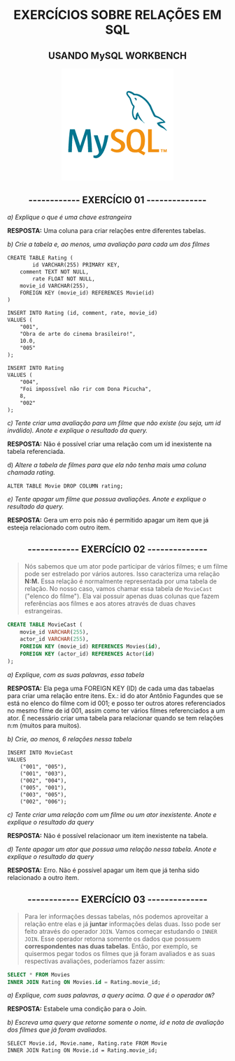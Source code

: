 <div align="center">

# EXERCÍCIOS SOBRE RELAÇÕES EM SQL
## USANDO MySQL WORKBENCH

![mysql](./mysql-256.png)

</div>

<h2 align="center">------------ EXERCÍCIO 01 --------------</h2>

*a) Explique o que é uma chave estrangeira*

**RESPOSTA:** Uma coluna para criar relações entre diferentes tabelas.

*b) Crie a tabela e, ao menos, uma avaliação para cada um dos filmes*

```
CREATE TABLE Rating (
		id VARCHAR(255) PRIMARY KEY,
    comment TEXT NOT NULL,
		rate FLOAT NOT NULL,
    movie_id VARCHAR(255),
    FOREIGN KEY (movie_id) REFERENCES Movie(id)
)
```

```
INSERT INTO Rating (id, comment, rate, movie_id)
VALUES (
	"001",
    "Obra de arte do cinema brasileiro!",
    10.0,
    "005"
);
```

```
INSERT INTO Rating
VALUES (
	"004",
    "Foi impossível não rir com Dona Picucha",
    8,
    "002"
);
```

*c) Tente criar uma avaliação para um filme que não existe (ou seja, um id inválido). Anote e explique o resultado da query.*

**RESPOSTA:** Não é possível criar uma relação com um id inexistente na tabela referenciada.

d) *Altere a tabela de filmes para que ela não tenha mais uma coluna chamada rating.*

```
ALTER TABLE Movie DROP COLUMN rating;
```

*e) Tente apagar um filme que possua avaliações. Anote e explique o resultado da query.*

**RESPOSTA:**  Gera um erro pois não é permitido apagar um item que já esteeja relacionado com outro item.

<h2 align="center">------------ EXERCÍCIO 02 --------------</h2>

> Nós sabemos que um ator pode participar de vários filmes; e um filme pode ser estrelado por vários autores. Isso caracteriza uma relação **N:M.**
Essa relação é normalmente representada por uma tabela de relação. No nosso caso, vamos chamar essa tabela de `MovieCast` ("elenco do filme"). Ela vai possuir apenas duas colunas que fazem referências aos filmes e aos atores através de duas chaves estrangeiras.

```sql
CREATE TABLE MovieCast (
	movie_id VARCHAR(255),
	actor_id VARCHAR(255),
    FOREIGN KEY (movie_id) REFERENCES Movies(id),
    FOREIGN KEY (actor_id) REFERENCES Actor(id)
);
```

*a) Explique, com as suas palavras, essa tabela*

**RESPOSTA:** Ela pega uma FOREIGN KEY (ID) de cada uma das tabaelas para criar uma relação entre itens. Ex.: id do ator Antônio Fagundes que se está no elenco do filme com id 001; e posso ter outros atores referenciados no mesmo filme de id 001, assim como ter vários filmes referenciados a um ator.
É necessário criar uma tabela para relacionar quando se tem relações n:m (muitos para muitos).

*b) Crie, ao menos, 6 relações nessa tabela* 

```
INSERT INTO MovieCast
VALUES
	("001", "005"),
    ("001", "003"),
    ("002", "004"),
    ("005", "001"),
    ("003", "005"),
    ("002", "006");
```

*c) Tente criar uma relação com um filme ou um ator inexistente. Anote e explique o resultado da query*

**RESPOSTA:** Não é possível relacionaor um item inexistente na tabela.

*d) Tente apagar um ator que possua uma relação nessa tabela. Anote e explique o resultado da query*

**RESPOSTA:** Erro. Não é possível apagar um item que já tenha sido relacionado a outro item.

<h2 align="center">------------ EXERCÍCIO 03 --------------</h2>

> Para ler informações dessas tabelas, nós podemos aproveitar a relação entre elas e já **juntar** informações delas duas. Isso pode ser feito através do operador `JOIN`. 
Vamos começar estudando o `INNER JOIN`. Esse operador retorna somente os dados que possuem **correspondentes** **nas duas tabelas**. Então, por exemplo, se quisermos pegar todos os filmes que já foram avaliados e as suas respectivas avaliações, poderíamos fazer assim: 

```sql
SELECT * FROM Movies 
INNER JOIN Rating ON Movies.id = Rating.movie_id;
```

*a) Explique, com suas palavras, a query acima. O que é o operador `ON`?*

**RESPOSTA:** Estabele uma condição para o Join.

*b) Escreva uma query que retorne somente o nome, id e nota de avaliação dos filmes que já foram avaliados.*

```
SELECT Movie.id, Movie.name, Rating.rate FROM Movie
INNER JOIN Rating ON Movie.id = Rating.movie_id;
```